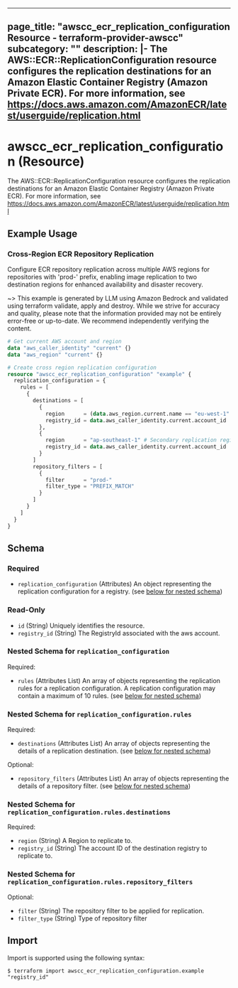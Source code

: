 
---
page_title: "awscc_ecr_replication_configuration Resource - terraform-provider-awscc"
subcategory: ""
description: |-
  The AWS::ECR::ReplicationConfiguration resource configures the replication destinations for an Amazon Elastic Container Registry (Amazon Private ECR). For more information, see https://docs.aws.amazon.com/AmazonECR/latest/userguide/replication.html
---

# awscc_ecr_replication_configuration (Resource)

The AWS::ECR::ReplicationConfiguration resource configures the replication destinations for an Amazon Elastic Container Registry (Amazon Private ECR). For more information, see https://docs.aws.amazon.com/AmazonECR/latest/userguide/replication.html

## Example Usage

### Cross-Region ECR Repository Replication

Configure ECR repository replication across multiple AWS regions for repositories with 'prod-' prefix, enabling image replication to two destination regions for enhanced availability and disaster recovery.

~> This example is generated by LLM using Amazon Bedrock and validated using terraform validate, apply and destroy. While we strive for accuracy and quality, please note that the information provided may not be entirely error-free or up-to-date. We recommend independently verifying the content.

```terraform
# Get current AWS account and region
data "aws_caller_identity" "current" {}
data "aws_region" "current" {}

# Create cross region replication configuration
resource "awscc_ecr_replication_configuration" "example" {
  replication_configuration = {
    rules = [
      {
        destinations = [
          {
            region      = (data.aws_region.current.name == "eu-west-1" ? "us-west-2" : "eu-west-1") # Primary replication region
            registry_id = data.aws_caller_identity.current.account_id
          },
          {
            region      = "ap-southeast-1" # Secondary replication region
            registry_id = data.aws_caller_identity.current.account_id
          }
        ]
        repository_filters = [
          {
            filter      = "prod-"
            filter_type = "PREFIX_MATCH"
          }
        ]
      }
    ]
  }
}
```

<!-- schema generated by tfplugindocs -->
## Schema

### Required

- `replication_configuration` (Attributes) An object representing the replication configuration for a registry. (see [below for nested schema](#nestedatt--replication_configuration))

### Read-Only

- `id` (String) Uniquely identifies the resource.
- `registry_id` (String) The RegistryId associated with the aws account.

<a id="nestedatt--replication_configuration"></a>
### Nested Schema for `replication_configuration`

Required:

- `rules` (Attributes List) An array of objects representing the replication rules for a replication configuration. A replication configuration may contain a maximum of 10 rules. (see [below for nested schema](#nestedatt--replication_configuration--rules))

<a id="nestedatt--replication_configuration--rules"></a>
### Nested Schema for `replication_configuration.rules`

Required:

- `destinations` (Attributes List) An array of objects representing the details of a replication destination. (see [below for nested schema](#nestedatt--replication_configuration--rules--destinations))

Optional:

- `repository_filters` (Attributes List) An array of objects representing the details of a repository filter. (see [below for nested schema](#nestedatt--replication_configuration--rules--repository_filters))

<a id="nestedatt--replication_configuration--rules--destinations"></a>
### Nested Schema for `replication_configuration.rules.destinations`

Required:

- `region` (String) A Region to replicate to.
- `registry_id` (String) The account ID of the destination registry to replicate to.


<a id="nestedatt--replication_configuration--rules--repository_filters"></a>
### Nested Schema for `replication_configuration.rules.repository_filters`

Optional:

- `filter` (String) The repository filter to be applied for replication.
- `filter_type` (String) Type of repository filter

## Import

Import is supported using the following syntax:

```shell
$ terraform import awscc_ecr_replication_configuration.example "registry_id"
```
